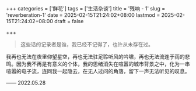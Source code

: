 +++
categories = ['鲜花']
tags = ['生活杂谈']
title = '残响 - 1'
slug = 'reverberation-1' 
date = 2025-02-15T21:24:02+08:00
lastmod = 2025-02-15T21:24:02+08:00
draft = false

+++

> 这些话的记录者是谁，我已经不记得了，也许从未存在过。

我再也无法在夜里仰望星空，再也无法驻足聆听风的吟啸，再也无法流连于雨的悲鸣。因为我不再是有意义的个体，我的思绪消失在喧嚣的城市背景之中，化为一串喧嚣的电子流，连同我一起隐去，在无人过问的角落，留下一声无法听见的叹息。

—— 2022.05.28
